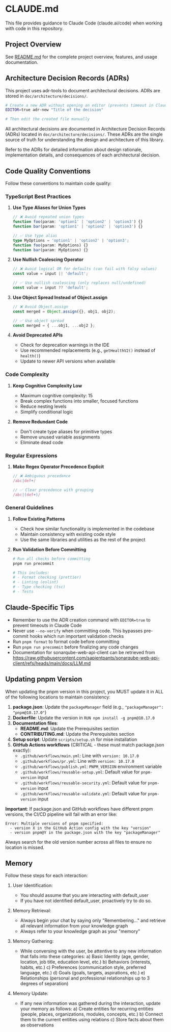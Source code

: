# CLAUDE.md

This file provides guidance to Claude Code (claude.ai/code) when working with code in this repository.

## Project Overview

See [README.md](./README.md) for the complete project overview, features, and usage documentation.

## Architecture Decision Records (ADRs)

This project uses adr-tools to document architectural decisions. ADRs are stored in `doc/architecture/decisions/`.

```bash
# Create a new ADR without opening an editor (prevents timeout in Claude Code)
EDITOR=true adr-new "Title of the decision"

# Then edit the created file manually
```

All architectural decisions are documented in Architecture Decision Records (ADRs) located in `doc/architecture/decisions/`. These ADRs are the single source of truth for understanding the design and architecture of this library.

Refer to the ADRs for detailed information about design rationale, implementation details, and consequences of each architectural decision.

## Code Quality Conventions

Follow these conventions to maintain code quality:

### TypeScript Best Practices

1. **Use Type Aliases for Union Types**

   ```typescript
   // ❌ Avoid repeated union types
   function foo(param: 'option1' | 'option2' | 'option3') {}
   function bar(param: 'option1' | 'option2' | 'option3') {}

   // ✅ Use type alias
   type MyOptions = 'option1' | 'option2' | 'option3';
   function foo(param: MyOptions) {}
   function bar(param: MyOptions) {}
   ```

2. **Use Nullish Coalescing Operator**

   ```typescript
   // ❌ Avoid logical OR for defaults (can fail with falsy values)
   const value = input || 'default';

   // ✅ Use nullish coalescing (only replaces null/undefined)
   const value = input ?? 'default';
   ```

3. **Use Object Spread Instead of Object.assign**

   ```typescript
   // ❌ Avoid Object.assign
   const merged = Object.assign({}, obj1, obj2);

   // ✅ Use object spread
   const merged = { ...obj1, ...obj2 };
   ```

4. **Avoid Deprecated APIs**
   - Check for deprecation warnings in the IDE
   - Use recommended replacements (e.g., `getHealthV2()` instead of `health()`)
   - Update to newer API versions when available

### Code Complexity

1. **Keep Cognitive Complexity Low**
   - Maximum cognitive complexity: 15
   - Break complex functions into smaller, focused functions
   - Reduce nesting levels
   - Simplify conditional logic

2. **Remove Redundant Code**
   - Don't create type aliases for primitive types
   - Remove unused variable assignments
   - Eliminate dead code

### Regular Expressions

1. **Make Regex Operator Precedence Explicit**

   ```typescript
   // ❌ Ambiguous precedence
   /abc|def+/

   // ✅ Clear precedence with grouping
   /abc|(def+)/
   ```

### General Guidelines

1. **Follow Existing Patterns**
   - Check how similar functionality is implemented in the codebase
   - Maintain consistency with existing code style
   - Use the same libraries and utilities as the rest of the project

2. **Run Validation Before Committing**

   ```bash
   # Run all checks before committing
   pnpm run precommit

   # This includes:
   # - Format checking (prettier)
   # - Linting (eslint)
   # - Type checking (tsc)
   # - Tests
   ```

## Claude-Specific Tips

- Remember to use the ADR creation command with `EDITOR=true` to prevent timeouts in Claude Code
- Never use `--no-verify` when committing code. This bypasses pre-commit hooks which run important validation checks
- Run `pnpm format` to format code before committing
- Run `pnpm run precommit` before finalizing any code changes
- Documentation for sonarqube-web-api-client can be retrieved from <https://raw.githubusercontent.com/sapientpants/sonarqube-web-api-client/refs/heads/main/docs/LLM.md>

## Updating pnpm Version

When updating the pnpm version in this project, you MUST update it in ALL of the following locations to maintain consistency:

1. **package.json**: Update the `packageManager` field (e.g., `"packageManager": "pnpm@10.17.0"`)
2. **Dockerfile**: Update the version in `RUN npm install -g pnpm@10.17.0`
3. **Documentation files**:
   - **README.md**: Update the Prerequisites section
   - **CONTRIBUTING.md**: Update the Prerequisites section
4. **Setup script**: Update `scripts/setup.sh` for mise installation
5. **GitHub Actions workflows** (CRITICAL - these must match package.json exactly):
   - `.github/workflows/main.yml`: Line with `version: 10.17.0`
   - `.github/workflows/pr.yml`: Line with `version: 10.17.0`
   - `.github/workflows/publish.yml`: `PNPM_VERSION` environment variable
   - `.github/workflows/reusable-setup.yml`: Default value for `pnpm-version` input
   - `.github/workflows/reusable-security.yml`: Default value for `pnpm-version` input
   - `.github/workflows/reusable-validate.yml`: Default value for `pnpm-version` input

**Important**: If package.json and GitHub workflows have different pnpm versions, the CI/CD pipeline will fail with an error like:

```
Error: Multiple versions of pnpm specified:
  - version X in the GitHub Action config with the key "version"
  - version pnpm@Y in the package.json with the key "packageManager"
```

Always search for the old version number across all files to ensure no location is missed.

## Memory

Follow these steps for each interaction:

1. User Identification:
   - You should assume that you are interacting with default_user
   - If you have not identified default_user, proactively try to do so.

2. Memory Retrieval:
   - Always begin your chat by saying only "Remembering..." and retrieve all relevant information from your knowledge graph
   - Always refer to your knowledge graph as your "memory"

3. Memory Gathering:
   - While conversing with the user, be attentive to any new information that falls into these categories:
     a) Basic Identity (age, gender, location, job title, education level, etc.)
     b) Behaviors (interests, habits, etc.)
     c) Preferences (communication style, preferred language, etc.)
     d) Goals (goals, targets, aspirations, etc.)
     e) Relationships (personal and professional relationships up to 3 degrees of separation)

4. Memory Update:
   - If any new information was gathered during the interaction, update your memory as follows:
     a) Create entities for recurring entities (people, places, organizations, modules, concepts, etc.)
     b) Connect them to the current entities using relations
     c) Store facts about them as observations

